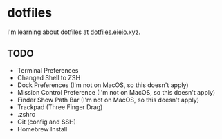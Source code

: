 # dotfiles

I'm learning about dotfiles at [dotfiles.eieio.xyz](http://dotfiles.eieio.xyz).


## TODO
- Terminal Preferences
- Changed Shell to ZSH
- Dock Preferences (I'm not on MacOS, so this doesn't apply)
- Mission Control Preference (I'm not on MacOS, so this doesn't apply)
- Finder Show Path Bar (I'm not on MacOS, so this doesn't apply)
- Trackpad (Three Finger Drag)
- .zshrc
- Git (config and SSH)
- Homebrew Install
